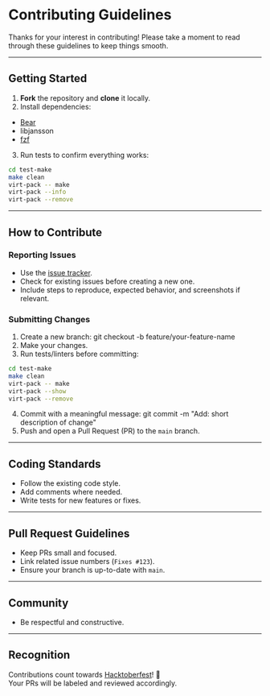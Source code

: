 # Contributing Guidelines

Thanks for your interest in contributing! 
Please take a moment to read through these guidelines to keep things smooth.

---

## Getting Started

1. **Fork** the repository and **clone** it locally.
2. Install dependencies:
- [Bear](https://github.com/rizsotto/Bear)
- libjansson
- [fzf](https://github.com/junegunn/fzf)
3. Run tests to confirm everything works:
```sh
cd test-make
make clean
virt-pack -- make
virt-pack --info
virt-pack --remove
```

---

## How to Contribute

### Reporting Issues
- Use the [issue tracker](../../issues).
- Check for existing issues before creating a new one.
- Include steps to reproduce, expected behavior, and screenshots if relevant.

### Submitting Changes
1. Create a new branch:
   git checkout -b feature/your-feature-name
2. Make your changes.
3. Run tests/linters before committing:
```sh
cd test-make
make clean
virt-pack -- make
virt-pack --show
virt-pack --remove
```
4. Commit with a meaningful message:
   git commit -m "Add: short description of change"
5. Push and open a Pull Request (PR) to the `main` branch.

---

## Coding Standards
- Follow the existing code style.
- Add comments where needed.
- Write tests for new features or fixes.

---

## Pull Request Guidelines
- Keep PRs small and focused.
- Link related issue numbers (`Fixes #123`).
- Ensure your branch is up-to-date with `main`.

---

## Community
- Be respectful and constructive.

---

## Recognition
Contributions count towards [Hacktoberfest](https://hacktoberfest.com/)! 🌱  
Your PRs will be labeled and reviewed accordingly.
